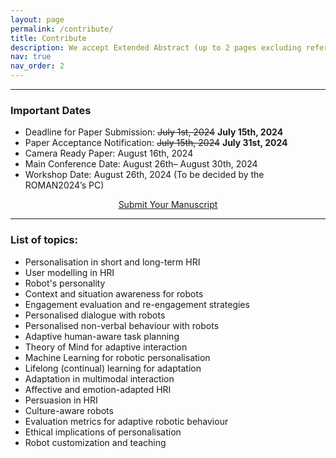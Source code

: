 ```yaml
---
layout: page
permalink: /contribute/
title: Contribute
description: We accept Extended Abstract (up to 2 pages excluding references)
nav: true
nav_order: 2
---
```

<hr>
<div>
<h3>Important Dates</h3>
<ul>
    <li>Deadline for Paper Submission: <s>July 1st, 2024</s> <b>July 15th, 2024</b></li>
    <li>Paper Acceptance Notification: <s>July 15th, 2024</s> <b>July 31st, 2024</b></li>
    <li>Camera Ready Paper: August 16th, 2024</li>
    <li>Main Conference Date: August 26th– August 30th, 2024</li>
    <li>Workshop Date: August 26th, 2024 (To be decided by the ROMAN2024’s PC)</li>
</ul>

  <div style="text-align: center;">
    <a href="https://easychair.org/my/conference?conf=warn24" class="btn main-button" target="_blank">Submit Your Manuscript</a>
  </div>
</div>
<hr>

<h3>List of topics:</h3>
<ul>
    <li>Personalisation in short and long-term HRI</li>
    <li>User modelling in HRI</li>
    <li>Robot's personality</li>
    <li>Context and situation awareness for robots</li>
    <li>Engagement evaluation and re-engagement strategies</li>
    <li>Personalised dialogue with robots</li>
    <li>Personalised non-verbal behaviour with robots</li>
    <li>Adaptive human-aware task planning</li>
    <li>Theory of Mind for adaptive interaction</li>
    <li>Machine Learning for robotic personalisation</li>
    <li>Lifelong (continual) learning for adaptation </li>
    <li>Adaptation in multimodal interaction</li>
    <li>Affective and emotion-adapted HRI</li>
    <li>Persuasion in HRI</li>
    <li>Culture-aware robots</li>
    <li>Evaluation metrics for adaptive robotic behaviour</li>
    <li>Ethical implications of personalisation</li>
    <li>Robot customization and teaching</li>
</ul>
